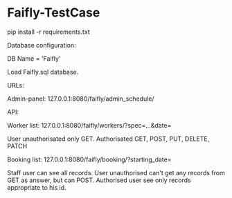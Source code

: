 # Faifly-TestCase

pip install -r requirements.txt


Database configuration: 

DB Name = 'Faifly'

Load Faifly.sql database.

URLs:

Admin-panel: 127.0.0.1:8080/faifly/admin_schedule/

API:

Worker list: 127.0.0.1:8080/faifly/workers/?spec=...&date=<y-m-d>

User unauthorisated only GET.
Authorisated GET, POST, PUT, DELETE, PATCH


Booking list: 127.0.0.1:8080/faifly/booking/?starting_date=<y-m-d>

Staff user can see all records.
User unauthorised can't get any records from GET as answer, but can POST.
Authorised user see only records appropriate to his id.
